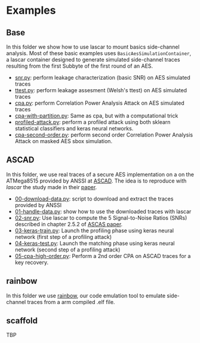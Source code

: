 # Examples


## Base

In this folder we show how to use lascar to mount basics side-channel analysis. Most of these basic examples uses `BasicAesSimulationContainer`, a lascar container designed to generate simulated side-channel traces resulting from the first Subbyte of the first round of an AES.

- [snr.py](base/snr.py): perform leakage characterization (basic SNR) on AES simulated traces
- [ttest.py](base/ttest.py): perform leakage assesment (Welsh's ttest) on AES simulated traces
- [cpa.py](base/cpa.py): perform Correlation Power Analysis Attack on AES simulated traces
- [cpa-with-partition.py](base/cpa-with-partition.py): Same as cpa, but with a computational trick
- [profiled-attack.py](base/profiled-attack.py): perform a profiled attack using  both sklearn statistical classifiers and keras neural networks.
- [cpa-second-order.py](base/cpa-second-order.py): perform second order Correlation Power Analysis Attack on masked AES sbox simulation.

## ASCAD

In this folder, we use real traces of a secure AES implementation on a on the ATMega8515 provided by ANSSI at [ASCAD](https://github.com/ANSSI-FR/ASCAD). The idea is to reproduce with *lascar* the study made in their [paper](https://eprint.iacr.org/2018/053.pdf).

- [00-download-data.py](ascad/00-download-data.py): script to download and extract the traces provided by ANSSI
- [01-handle-data.py](ascad/01-handle-data.py): show how to use the downloaded traces with lascar
- [02-snr.py](ascad/02-snr.py): Use lascar to compute the 5 Signal-to-Noise Ratios (SNRs) described in chapter 2.5.2 of [ASCAS paper](https://eprint.iacr.org/2018/053.pdf).
- [03-keras-train.py](ascad/03-keras-train.py): Launch the profiling phase using keras neural network (first step of a profiling attack)
- [04-keras-test.py](ascad/04-keras-test.py): Launch the matching phase using keras neural network (second step of a profiling attack)
- [05-cpa-high-order.py](ascad/05-cpa-high-order.py): Perform a 2nd order CPA on ASCAD traces for a key recovery.
 
## rainbow

In this folder we use [rainbow](https://github.com/Ledger-Donjon/rainbow), our code emulation tool to emulate side-channel traces from a arm compiled .elf file.


## scaffold 

TBP